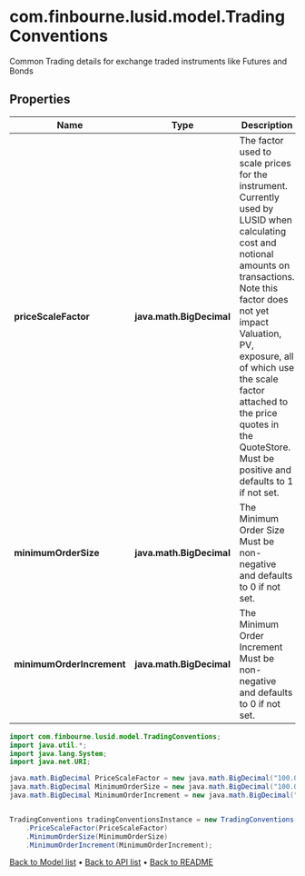 # com.finbourne.lusid.model.TradingConventions
Common Trading details for exchange traded instruments like Futures and Bonds

## Properties

Name | Type | Description | Notes
------------ | ------------- | ------------- | -------------
**priceScaleFactor** | **java.math.BigDecimal** | The factor used to scale prices for the instrument. Currently used by LUSID when calculating cost  and notional amounts on transactions. Note this factor does not yet impact Valuation, PV, exposure,  all of which use the scale factor attached to the price quotes in the QuoteStore.  Must be positive and defaults to 1 if not set. | [optional] [default to java.math.BigDecimal]
**minimumOrderSize** | **java.math.BigDecimal** | The Minimum Order Size  Must be non-negative and defaults to 0 if not set. | [optional] [default to java.math.BigDecimal]
**minimumOrderIncrement** | **java.math.BigDecimal** | The Minimum Order Increment  Must be non-negative and defaults to 0 if not set. | [optional] [default to java.math.BigDecimal]

```java
import com.finbourne.lusid.model.TradingConventions;
import java.util.*;
import java.lang.System;
import java.net.URI;

java.math.BigDecimal PriceScaleFactor = new java.math.BigDecimal("100.00");
java.math.BigDecimal MinimumOrderSize = new java.math.BigDecimal("100.00");
java.math.BigDecimal MinimumOrderIncrement = new java.math.BigDecimal("100.00");


TradingConventions tradingConventionsInstance = new TradingConventions()
    .PriceScaleFactor(PriceScaleFactor)
    .MinimumOrderSize(MinimumOrderSize)
    .MinimumOrderIncrement(MinimumOrderIncrement);
```


[Back to Model list](../README.md#documentation-for-models) &#8226; [Back to API list](../README.md#documentation-for-api-endpoints) &#8226; [Back to README](../README.md)
